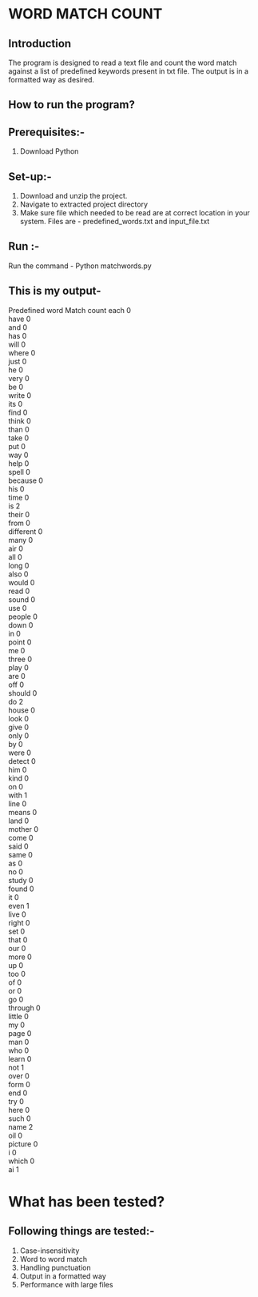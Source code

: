 # WORD MATCH COUNT

## Introduction

The program is designed to read a text file and count the word match against a list of predefined keywords present in txt file. The output is in a formatted way as desired.

## How to run the program?

## Prerequisites:-

1. Download Python 

## Set-up:-

1. Download and unzip the project.
2. Navigate to extracted project directory
3. Make sure file which needed to be read are at correct location in your system. Files are - predefined_words.txt and input_file.txt

## Run :-

Run the command - Python matchwords.py

## This is my output-

Predefined word      Match count
each                 0         
have                 0         
and                  0         
has                  0         
will                 0         
where                0         
just                 0         
he                   0         
very                 0         
be                   0         
write                0         
its                  0         
find                 0         
think                0         
than                 0         
take                 0         
put                  0         
way                  0         
help                 0         
spell                0         
because              0         
his                  0         
time                 0         
is                   2         
their                0         
from                 0         
different            0         
many                 0         
air                  0         
all                  0         
long                 0         
also                 0         
would                0         
read                 0         
sound                0         
use                  0         
people               0         
down                 0         
in                   0         
point                0         
me                   0         
three                0         
play                 0         
are                  0         
off                  0         
should               0         
do                   2         
house                0         
look                 0         
give                 0         
only                 0         
by                   0         
were                 0         
detect               0         
him                  0         
kind                 0         
on                   0         
with                 1         
line                 0         
means                0         
land                 0         
mother               0         
come                 0         
said                 0         
same                 0         
as                   0         
no                   0         
study                0         
found                0         
it                   0         
even                 1         
live                 0         
right                0         
set                  0         
that                 0         
our                  0         
more                 0         
up                   0         
too                  0         
of                   0         
or                   0         
go                   0         
through              0         
little               0         
my                   0         
page                 0         
man                  0         
who                  0         
learn                0         
not                  1         
over                 0         
form                 0         
end                  0         
try                  0         
here                 0         
such                 0         
name                 2         
oil                  0         
picture              0         
i                    0         
which                0         
ai                   1    

# What has been tested?

## Following things are tested:-

1. Case-insensitivity
2. Word to word match
3. Handling punctuation
4. Output in a formatted way
5. Performance with large files
